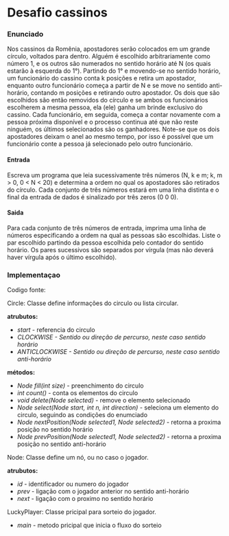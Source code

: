 # Desafio cassinos

### Enunciado

Nos cassinos da Romênia, apostadores serão colocados em um grande círculo, voltados para dentro. Alguém é escolhido arbitrariamente como número 1, e os outros são numerados no sentido horário até N (os quais estarão à esquerda do 1°). Partindo do 1° e movendo-se no sentido horário, um funcionário do cassino conta k posições e retira um apostador, enquanto outro funcionário começa a partir de N e se move no sentido anti-horário, contando m posições e retirando outro apostador. Os dois que são escolhidos são então removidos do círculo e se ambos os funcionários escolherem a mesma pessoa, ela (ele) ganha um brinde exclusivo do cassino. Cada funcionário, em seguida, começa a contar novamente com a pessoa próxima disponível e o processo continua até que não reste ninguém, os últimos selecionados são os ganhadores. Note-se que os dois apostadores deixam o anel ao mesmo tempo, por isso é possível que um funcionário conte a pessoa já selecionado pelo outro funcionário.

#### Entrada

Escreva um programa que leia sucessivamente três números (N, k e m; k, m > 0, 0 < N < 20) e determina a ordem no qual os apostadores são retirados do círculo. Cada conjunto de três números estará em uma linha distinta e o final da entrada de dados é sinalizado por três zeros (0 0 0).

#### Saida

Para cada conjunto de três números de entrada, imprima uma linha de números especificando a ordem na qual as pessoas são escolhidas. Liste o par escolhido partindo da pessoa escolhida pelo contador do sentido horário. Os pares sucessivos são separados por vírgula (mas não deverá haver vírgula após o último escolhido).

### Implementaçao

Codigo fonte:

Circle: Classe define informações do circulo ou lista circular.

**atrubutos:** 
 - *start* - referencia do circulo
 - *CLOCKWISE - Sentido ou direção de percurso, neste caso sentido horário*
 - *ANTICLOCKWISE - Sentido ou direção de percurso, neste caso sentido anti-horário*

**métodos:**
 - *Node fill(int size)* - preenchimento do circulo
 - *int count()* - conta os elementos do circulo
 - *void delete(Node selected)* - remove o elemento selecionado
 - *Node select(Node start, int n, int direction)* - seleciona um elemento do circulo, seguindo as condições do enumciado
 - *Node nextPosition(Node selected1, Node selected2)* - retorna a proxima posição no sentido horário
 - *Node prevPosition(Node selected1, Node selected2)* - retorna a proxima posição no sentido anti-horário

Node: Classe define um nó, ou no caso o jogador.

**atrubutos:**
 - *id* - identificador ou numero do jogador
 - *prev* - ligação com o jogador anterior no sentido anti-horário
 - *next* -  ligação com o proximo no sentido horário

LuckyPlayer: Classe pricipal para sorteio do jogador.
 - *main* - metodo pricipal que inicia o fluxo do sorteio
